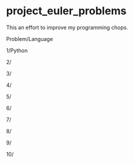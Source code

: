 project_euler_problems
======================

This an effort to improve my programming chops.

Problem/Language
 
1/Python

2/

3/

4/

5/

6/

7/

8/

9/

10/